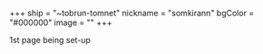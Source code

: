 +++
ship = "~tobrun-tomnet"
nickname = "somkirann"
bgColor = "#000000"
image = ""
+++

1st page being set-up
